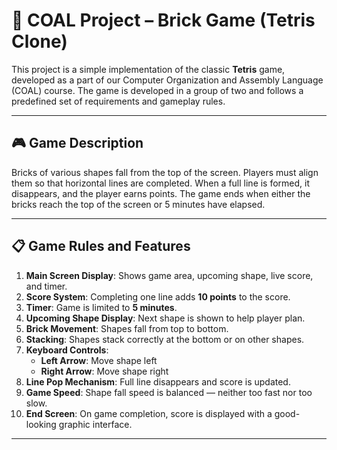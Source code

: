 # 🧱 COAL Project – Brick Game (Tetris Clone)

This project is a simple implementation of the classic **Tetris** game, developed as a part of our Computer Organization and Assembly Language (COAL) course. The game is developed in a group of two and follows a predefined set of requirements and gameplay rules.

---

## 🎮 Game Description

Bricks of various shapes fall from the top of the screen. Players must align them so that horizontal lines are completed. When a full line is formed, it disappears, and the player earns points. The game ends when either the bricks reach the top of the screen or 5 minutes have elapsed.

---

## 📋 Game Rules and Features

1. **Main Screen Display**: Shows game area, upcoming shape, live score, and timer.
2. **Score System**: Completing one line adds **10 points** to the score.
3. **Timer**: Game is limited to **5 minutes**.
4. **Upcoming Shape Display**: Next shape is shown to help player plan.
5. **Brick Movement**: Shapes fall from top to bottom.
6. **Stacking**: Shapes stack correctly at the bottom or on other shapes.
7. **Keyboard Controls**:
   - **Left Arrow**: Move shape left
   - **Right Arrow**: Move shape right
8. **Line Pop Mechanism**: Full line disappears and score is updated.
9. **Game Speed**: Shape fall speed is balanced — neither too fast nor too slow.
10. **End Screen**: On game completion, score is displayed with a good-looking graphic interface.

---
